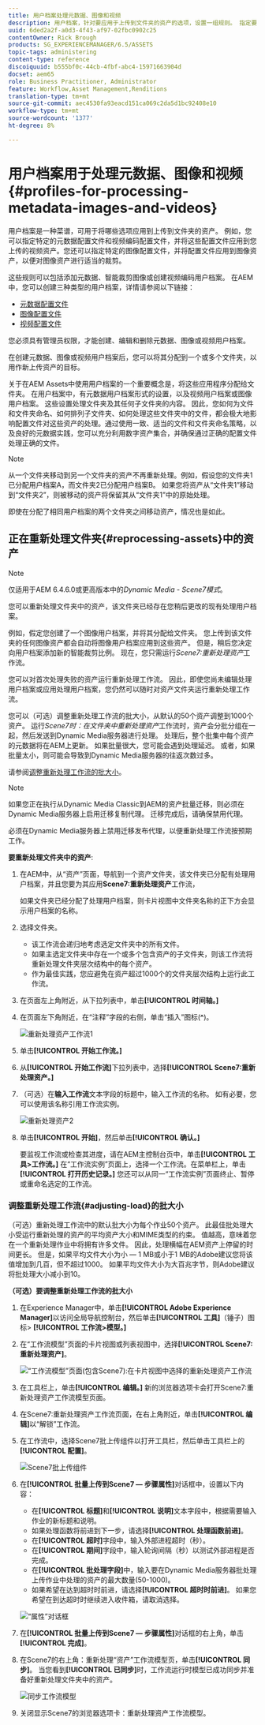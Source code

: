 ```yaml
---
title: 用户档案处理元数据、图像和视频
description: 用户档案，针对要应用于上传到文件夹的资产的选项，设置一组规则。 指定要应用于您上传的视频资产的元数据用户档案和视频编码用户档案。 对于图像资产，您还可以指定要应用于图像资产的图像用户档案，以便对图像资产进行正确裁剪。
uuid: 6ded2a2f-a0d3-4f43-af97-02fbc0902c25
contentOwner: Rick Brough
products: SG_EXPERIENCEMANAGER/6.5/ASSETS
topic-tags: administering
content-type: reference
discoiquuid: b555bf0c-44cb-4fbf-abc4-15971663904d
docset: aem65
role: Business Practitioner, Administrator
feature: Workflow,Asset Management,Renditions
translation-type: tm+mt
source-git-commit: aec4530fa93eacd151ca069c2da5d1bc92408e10
workflow-type: tm+mt
source-wordcount: '1377'
ht-degree: 8%

---
```



# 用户档案用于处理元数据、图像和视频{#profiles-for-processing-metadata-images-and-videos}

用户档案是一种菜谱，可用于将哪些选项应用到上传到文件夹的资产。 例如，您可以指定特定的元数据配置文件和视频编码配置文件，并将这些配置文件应用到您上传的视频资产。您还可以指定特定的图像配置文件，并将配置文件应用到图像资产，以便对图像资产进行适当的裁剪。

这些规则可以包括添加元数据、智能裁剪图像或创建视频编码用户档案。 在AEM中，您可以创建三种类型的用户档案，详情请参阅以下链接：

* [元数据配置文件](/help/assets/metadata-config.md#metadata-profiles)
* [图像配置文件](/help/assets/image-profiles.md)
* [视频配置文件](/help/assets/video-profiles.md)

您必须具有管理员权限，才能创建、编辑和删除元数据、图像或视频用户档案。

在创建元数据、图像或视频用户档案后，您可以将其分配到一个或多个文件夹，以用作新上传资产的目标。

关于在AEM Assets中使用用户档案的一个重要概念是，将这些应用程序分配给文件夹。 在用户档案中，有元数据用户档案形式的设置，以及视频用户档案或图像用户档案。 这些设置处理文件夹及其任何子文件夹的内容。 因此，您如何为文件和文件夹命名、如何排列子文件夹、如何处理这些文件夹中的文件，都会极大地影响配置文件对这些资产的处理。通过使用一致、适当的文件和文件夹命名策略，以及良好的元数据实践，您可以充分利用数字资产集合，并确保通过正确的配置文件处理正确的文件。

>[!NOTE]
>
>从一个文件夹移动到另一个文件夹的资产不再重新处理。例如，假设您的文件夹1已分配用户档案A，而文件夹2已分配用户档案B。 如果您将资产从“文件夹1”移动到“文件夹2”，则被移动的资产将保留其从“文件夹1”中的原始处理。
>
>即使在分配了相同用户档案的两个文件夹之间移动资产，情况也是如此。

## 正在重新处理文件夹{#reprocessing-assets}中的资产

>[!NOTE]
>
>仅适用于AEM 6.4.6.0或更高版本中的&#x200B;*Dynamic Media - Scene7模式*。

您可以重新处理文件夹中的资产，该文件夹已经存在您稍后更改的现有处理用户档案。

例如，假定您创建了一个图像用户档案，并将其分配给文件夹。 您上传到该文件夹的任何图像资产都会自动将图像用户档案应用到这些资产。 但是，稍后您决定向用户档案添加新的智能裁剪比例。 现在，您只需运行&#x200B;*Scene7:重新处理资产*&#x200B;工作流。

您可以对首次处理失败的资产运行重新处理工作流。 因此，即使您尚未编辑处理用户档案或应用处理用户档案，您仍然可以随时对资产文件夹运行重新处理工作流。

您可以（可选）调整重新处理工作流的批大小，从默认的50个资产调整到1000个资产。 运行&#x200B;_Scene7时：在文件夹中重新处理资产_&#x200B;工作流时，资产会分批分组在一起，然后发送到Dynamic Media服务器进行处理。 处理后，整个批集中每个资产的元数据将在AEM上更新。 如果批量很大，您可能会遇到处理延迟。 或者，如果批量太小，则可能会导致到Dynamic Media服务器的往返次数过多。

请参阅[调整重新处理工作流的批大小](#adjusting-load)。

>[!NOTE]
>
>如果您正在执行从Dynamic Media Classic到AEM的资产批量迁移，则必须在Dynamic Media服务器上启用迁移复制代理。 迁移完成后，请确保禁用代理。
>
>必须在Dynamic Media服务器上禁用迁移发布代理，以便重新处理工作流按预期工作。

<!-- Batch size is the number of assets that are amalgamated into a single IPS (Dynamic Media’s Image Production System) job. When you run the Scene7: Reprocess Assets workflow, the job is triggered on IPS. The number of IPS jobs that are triggered is based on the total number of assets in the folder, divided by the batch size. For example, suppose you had a folder with 150 assets and a batch size of 50. In this case, three IPS jobs are triggered. The assets are updated when the entire batch size (50 in our example) is processed in IPS. The job then moves onto the next IPS job and so on until complete. If you increase the batch size, you may notice a longer delay with assets getting updated. -->

**要重新处理文件夹中的资产**:
1. 在AEM中，从“资产”页面，导航到一个资产文件夹，该文件夹已分配有处理用户档案，并且您要为其应用&#x200B;**Scene7:重新处理资产**&#x200B;工作流，

   如果文件夹已经分配了处理用户档案，则卡片视图中文件夹名称的正下方会显示用户档案的名称。

1. 选择文件夹。

   * 该工作流会递归地考虑选定文件夹中的所有文件。
   * 如果主选定文件夹中存在一个或多个包含资产的子文件夹，则该工作流将重新处理文件夹层次结构中的每个资产。
   * 作为最佳实践，您应避免在资产超过1000个的文件夹层次结构上运行此工作流。

1. 在页面左上角附近，从下拉列表中，单击&#x200B;**[!UICONTROL 时间轴。]**
1. 在页面左下角附近，在“注释”字段的右侧，单击“插入”图标(**^**)。

   ![重新处理资产工作流1](/help/assets/assets/reprocess-assets1.png)

1. 单击&#x200B;**[!UICONTROL 开始工作流。]**
1. 从&#x200B;**[!UICONTROL 开始工作流]**&#x200B;下拉列表中，选择&#x200B;**[!UICONTROL Scene7:重新处理资产。]**
1. （可选）在&#x200B;**输入工作流**&#x200B;文本字段的标题中，输入工作流的名称。 如有必要，您可以使用该名称引用工作流实例。

   ![重新处理资产2](/help/assets/assets/reprocess-assets2.png)

1. 单击&#x200B;**[!UICONTROL 开始]**，然后单击&#x200B;**[!UICONTROL 确认。]**

   要监视工作流或检查其进度，请在AEM主控制台页中，单击&#x200B;**[!UICONTROL 工具>工作流。]** 在“工作流实例”页面上，选择一个工作流。在菜单栏上，单击&#x200B;**[!UICONTROL 打开历史记录。]** 您还可以从同一“工作流实例”页面终止、暂停或重命名选定的工作流。

### 调整重新处理工作流{#adjusting-load}的批大小

（可选）重新处理工作流中的默认批大小为每个作业50个资产。 此最佳批处理大小受运行重新处理的资产的平均资产大小和MIME类型的约束。 值越高，意味着您在一个重新处理作业中将拥有许多文件。 因此，处理横幅在AEM资产上停留的时间更长。 但是，如果平均文件大小为小 — 1 MB或小于1 MB的Adobe建议您将该值增加到几百，但不超过1000。 如果平均文件大小为大百兆字节，则Adobe建议将批处理大小减小到10。

**（可选）要调整重新处理工作流的批大小**

1. 在Experience Manager中，单击&#x200B;**[!UICONTROL Adobe Experience Manager]**&#x200B;以访问全局导航控制台，然后单击&#x200B;**[!UICONTROL 工具]**（锤子）图标> **[!UICONTROL 工作流>模型。]**
1. 在“工作流模型”页面的卡片视图或列表视图中，选择&#x200B;**[!UICONTROL Scene7:重新处理资产]**。

   ![“工作流模型”页面(包含Scene7):在卡片视图中选择的重新处理资产工作流](/help/assets/assets-dm/reprocess-assets7.png)

1. 在工具栏上，单击&#x200B;**[!UICONTROL 编辑。]** 新的浏览器选项卡会打开Scene7:重新处理资产工作流模型页面。
1. 在Scene7:重新处理资产工作流页面，在右上角附近，单击&#x200B;**[!UICONTROL 编辑]**&#x200B;以“解锁”工作流。
1. 在工作流中，选择Scene7批上传组件以打开工具栏，然后单击工具栏上的&#x200B;**[!UICONTROL 配置]**。

   ![Scene7批上传组件](/help/assets/assets-dm/reprocess-assets8.png)

1. 在&#x200B;**[!UICONTROL 批量上传到Scene7 — 步骤属性]**&#x200B;对话框中，设置以下内容：
   * 在&#x200B;**[!UICONTROL 标题]**&#x200B;和&#x200B;**[!UICONTROL 说明]**&#x200B;文本字段中，根据需要输入作业的新标题和说明。
   * 如果处理函数将前进到下一步，请选择&#x200B;**[!UICONTROL 处理函数前进]**。
   * 在&#x200B;**[!UICONTROL 超时]**&#x200B;字段中，输入外部进程超时（秒）。
   * 在&#x200B;**[!UICONTROL 期间]**&#x200B;字段中，输入轮询间隔（秒）以测试外部进程是否完成。
   * 在&#x200B;**[!UICONTROL 批处理字段]**&#x200B;中，输入要在Dynamic Media服务器批处理上传作业中处理的资产的最大数量(50-1000)。
   * 如果希望在达到超时时前进，请选择&#x200B;**[!UICONTROL 超时时前进]**。 如果您希望在到达超时时继续进入收件箱，请取消选择。

   ![“属性”对话框](/help/assets/assets-dm/reprocess-assets3.png)

1. 在&#x200B;**[!UICONTROL 批量上传到Scene7 — 步骤属性]**&#x200B;对话框的右上角，单击&#x200B;**[!UICONTROL 完成]**。

1. 在Scene7的右上角：重新处理“资产”工作流模型页，单击&#x200B;**[!UICONTROL 同步]**。 当您看到&#x200B;**[!UICONTROL 已同步]**&#x200B;时，工作流运行时模型已成功同步并准备好重新处理文件夹中的资产。

   ![同步工作流模型](/help/assets/assets-dm/reprocess-assets1.png)

1. 关闭显示Scene7的浏览器选项卡：重新处理资产工作流模型。

<!--1. Return to the browser tab that has the open Workflow Models page, then press **Esc** to exit the selection.
1. In the upper-left corner of the page, click **[!UICONTROL Adobe Experience Manager]** to access the global navigation console, then click the **[!UICONTROL Tools]** (hammer) icon > **[!UICONTROL General > CRXDE Lite.]**
1. In the folder tree on the left side of the CRXDE Lite page, navigate to the following location:

   `/conf/global/settings/workflow/models/scene7_reprocess_assets/jcr:content/flow/reprocess/metaData`

   ![CRXDE Lite](/help/assets/assets/workflow-models9.png)

1. On the right side of the CRXDE Lite page, in the lower portion, enter the following name, type, and value in its respective field:
    * **[!UICONTROL Name]**: `reprocess-batch-size`
    * **[!UICONTROL Type]**: `Long`
    * **[!UICONTROL Value]**: enter a default value (50-1000) for the batch size
1. In the lower-right corner, click **[!UICONTROL Add.]** The new property appears as the following:

    ![Saving the new property](/help/assets/assets/workflow-models10.png)

1. On the menu bar of the CRXDE Lite page, click **[!UICONTROL Save All.]**
1. In the upper-left corner of the page, click **[!UICONTROL CRXDE Lite]** to return to the main AEM console
1. Repeat steps 1-7 to re-synchronize the new batch size to the Scene7: Reprocess Assets workflow model.-->
